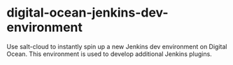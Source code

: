 # digital-ocean-jenkins-dev-environment
Use salt-cloud to instantly spin up a new Jenkins dev environment on Digital Ocean. This environment is used to develop additional Jenkins plugins.
